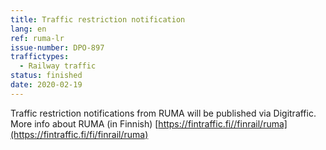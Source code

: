 ```yaml
---
title: Traffic restriction notification
lang: en
ref: ruma-lr
issue-number: DPO-897
traffictypes:
  - Railway traffic
status: finished
date: 2020-02-19
---
```


Traffic restriction notifications from RUMA will be published via Digitraffic. More info about RUMA (in Finnish) [https://fintraffic.fi//finrail/ruma](https://fintraffic.fi/fi/finrail/ruma)
